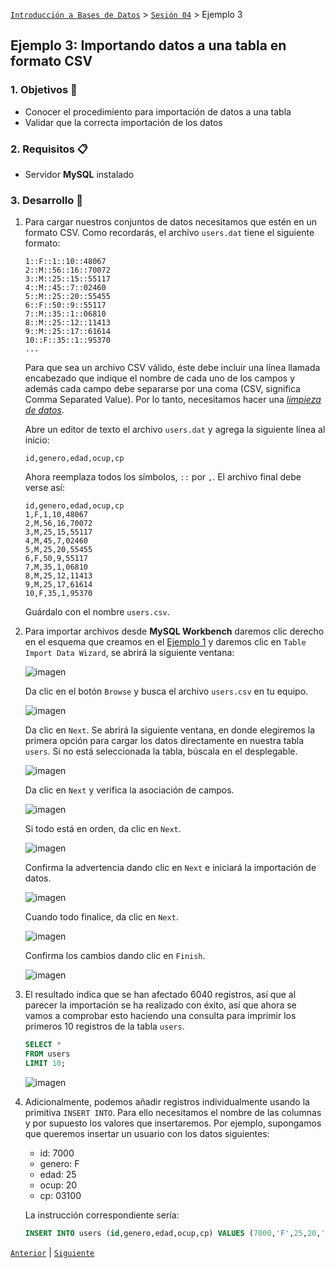 [`Introducción a Bases de Datos`](../../README.md) > [`Sesión 04`](../Readme.md) > Ejemplo 3

## Ejemplo 3: 	Importando datos a una tabla en formato CSV

### 1. Objetivos :dart:
 - Conocer el procedimiento para importación de datos a una tabla
 - Validar que la correcta importación de los datos

### 2. Requisitos :clipboard:
 - Servidor __MySQL__ instalado

### 3. Desarrollo :rocket:
1. Para cargar nuestros conjuntos de datos necesitamos que estén en un formato CSV. Como recordarás, el archivo `users.dat` tiene el siguiente formato:

   ```
   1::F::1::10::48067
   2::M::56::16::70072
   3::M::25::15::55117
   4::M::45::7::02460
   5::M::25::20::55455
   6::F::50::9::55117
   7::M::35::1::06810
   8::M::25::12::11413
   9::M::25::17::61614
   10::F::35::1::95370
   ...
   ``` 

   Para que sea un archivo CSV válido, éste debe incluir una línea llamada encabezado que indique el nombre de cada uno de los campos y además cada campo debe separarse por una coma (CSV, significa Comma Separated Value). Por lo tanto, necesitamos hacer una [*limpieza de datos*](https://es.wikipedia.org/wiki/Limpieza_de_datos).

   Abre un editor de texto el archivo `users.dat` y agrega la siguiente línea al inicio:

   ```
   id,genero,edad,ocup,cp
   ```

   Ahora reemplaza todos los símbolos, `::` por `,`. El archivo final debe verse así:

   ```
   id,genero,edad,ocup,cp
   1,F,1,10,48067
   2,M,56,16,70072
   3,M,25,15,55117
   4,M,45,7,02460
   5,M,25,20,55455
   6,F,50,9,55117
   7,M,35,1,06810
   8,M,25,12,11413
   9,M,25,17,61614
   10,F,35,1,95370
   ```

   Guárdalo con el nombre `users.csv`.

1. Para importar archivos desde __MySQL Workbench__ daremos clic derecho en el esquema que creamos en el [Ejemplo 1](../Ejemplo-01/Readme.md) y daremos clic en `Table Import Data Wizard`, se abrirá la siguiente ventana:
   
   ![imagen](imagenes/s7e31.png)
   
   Da clic en el botón `Browse` y busca el archivo `users.csv` en tu equipo.
   
   ![imagen](imagenes/s7e32.png)
   
   Da clic en `Next`. Se abrirá la siguiente ventana, en donde elegiremos la primera opción para cargar los datos directamente en nuestra tabla `users`. Si no está seleccionada la tabla, búscala en el desplegable.
   
   ![imagen](imagenes/s7e33.png)
   
   Da clic en `Next` y verifica la asociación de campos.
   
   ![imagen](imagenes/s7e34.png)
   
   Si todo está en orden, da clic en `Next`.
   
   ![imagen](imagenes/s7e35.png)
   
   Confirma la advertencia dando clic en `Next` e iniciará la importación de datos.
   
   ![imagen](imagenes/s7e36.png)   

   Cuando todo finalice, da clic en `Next`.

   ![imagen](imagenes/s7e37.png)

   Confirma los cambios dando clic en `Finish`.

   ![imagen](imagenes/s7e38.png)

1. El resultado indica que se han afectado 6040 registros, así que al parecer la importación se ha realizado con éxito, así que ahora se vamos a comprobar esto haciendo una consulta para imprimir los primeros 10 registros de la tabla `users`.

   ```sql
   SELECT *
   FROM users
   LIMIT 10;
   ```
   
   ![imagen](imagenes/s7e39.png)

1. Adicionalmente, podemos añadir registros individualmente usando la primitiva `INSERT INTO`. Para ello necesitamos el nombre de las columnas y por supuesto los valores que insertaremos. Por ejemplo, supongamos que queremos insertar un usuario con los datos siguientes:

   - id: 7000
   - genero: F
   - edad: 25
   - ocup: 20
   - cp: 03100

   La instrucción correspondiente sería:

   ```sql
   INSERT INTO users (id,genero,edad,ocup,cp) VALUES (7000,'F',25,20,'03100');   
   ```

[`Anterior`](../Readme.md) | [`Siguiente`](../Reto-02/Readme.md)      
